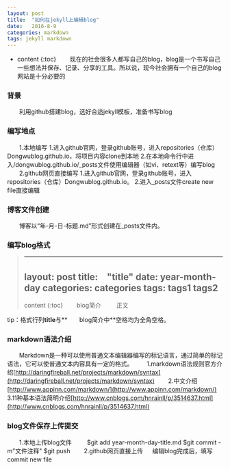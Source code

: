 ```yaml
---
layout: post
title:  "如何在jekyll上编辑blog"
date:   2016-8-9
categories: markdown
tags: jekyll markdown
---
```


* content
{:toc}
　　现在的社会很多人都写自己的blog，blog是一个书写自己一些想法并保存、记录、分享的工具。所以说，现今社会拥有一个自己的blog网站是十分必要的
　　
### 背景
　　利用github搭建blog，选好合适jekyll模板，准备书写blog
　　
### 编写地点
　　1.本地编写
1.进入github官网，登录github账号，进入repositories（仓库）Dongwublog.github.io，将项目内容clone到本地
2.在本地命令行中进入/dongwublog.github.io/_posts文件使用编辑器（如vi、retext等）编写blog
　　2.github网页直接编写
1.进入github官网，登录github账号，进入repositories（仓库）Dongwublog.github.io。
2.进入_posts文件create new file直接编辑
　　
### 博客文件创建
　　博客以“年-月-日-标题.md”形式创建在_posts文件内。
　　
### 编写blog格式

> ---
> layout: post
> title:　"title"
> date:   year-month-day
> categories: categories
> tags: tags1 tags2
> ---
>
> content
> {:toc}
> 　　blog简介
>　　
> 正文




tip：格式行列**title**与**　　blog简介中**空格均为全角空格。

### markdown语法介绍
　　Markdown是一种可以使用普通文本编辑器编写的标记语言，通过简单的标记语法，它可以使普通文本内容具有一定的格式。
　　1.markdown语法规则官方介绍[http://daringfireball.net/projects/markdown/syntax](http://daringfireball.net/projects/markdown/syntax)
　　2.中文介绍[http://www.appinn.com/markdown/](http://www.appinn.com/markdown/)
　　3.11种基本语法简明介绍[http://www.cnblogs.com/hnrainll/p/3514637.html](http://www.cnblogs.com/hnrainll/p/3514637.html)
　　
### blog文件保存上传提交
　　1.本地上传blog文件
　　
  $git add year-month-day-title.md
  $git commit -m"文件注释"
  $git push
　　2.github网页直接上传
　
编辑blog完成后，填写commit new file
　　
